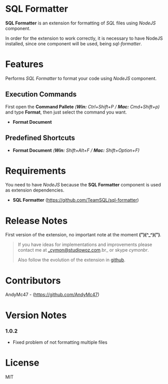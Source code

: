 # SQL Formatter

**SQL Formatter** is an extension for formatting of _SQL_ files using _NodeJS_ component.

In order for the extension to work correctly, it is necessary to have NodeJS installed, since one component will be used, being _sql-formatter_.

# Features

Performs _SQL Formatter_ to format your code using _NodeJS_ component.

## Execution Commands

First open the **Command Pallete** _(**Win:** Ctrl+Shift+P / **Mac:** Cmd+Shift+p)_ and type **Format**, then just select the command you want.
* **Format Document**

## Predefined Shortcuts

* **Format Document** _(**Win:** Shift+Alt+F / **Mac:** Shift+Option+F)_

# Requirements

You need to have _NodeJS_ because the **SQL Formatter** component is used as extension dependencies.

* **SQL Formatter** (https://github.com/TeamSQL/sql-formatter)

# Release Notes

First version of the extension, no important note at the moment **(")(^_^)(")**.

>If you have ideas for implementations and improvements please contact me at _cymon@studiowoz.com.br_ or skype _cymonbr_.
>
>Also follow the evolution of the extension in [github](https://github.com/cymonbr/SqlFormatter-VSCode).

# Contributors
AndyMc47 - (https://github.com/AndyMc47)

# Version Notes
### 1.0.2

- Fixed problem of not formatting multiple files

# License

MIT